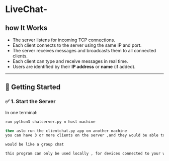 # LiveChat-




## how It Works

- The server listens for incoming TCP connections.
- Each client connects to the server using the same IP and port.
- The server receives messages and broadcasts them to all connected clients.
- Each client can type and receive messages in real time.
- Users are identified by their **IP address** or **name** (if added).

---

## 🚀 Getting Started

### ✅ 1. Start the Server

In one terminal:

```bash
run python3 chatserver.py n host machine 

then aslo run the clientchat.py app on another machine 
you can have 3 or more clients on the server ,and they would be able to communicate well each with indicated user name 

would be like a group chat

this program can only be used locally , for devices connected to your where your chatserver.py runs(server host)

